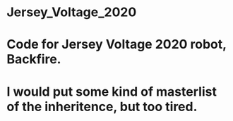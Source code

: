 ﻿# Jersey_Voltage_2020
# Code for Jersey Voltage 2020 robot, Backfire.
# I would put some kind of masterlist of the inheritence, but too tired.
